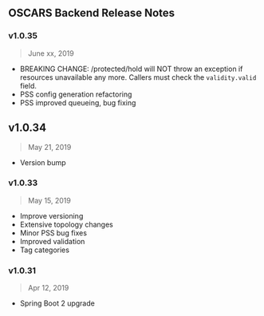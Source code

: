 ## OSCARS Backend Release Notes

### v1.0.35
> June xx, 2019
- BREAKING CHANGE: /protected/hold will NOT throw an exception if resources unavailable any more. Callers must check the `validity.valid` field.
- PSS config generation refactoring 
- PSS improved queueing, bug fixing

## v1.0.34
> May 21, 2019
- Version bump

### v1.0.33
> May 15, 2019

- Improve versioning 
- Extensive topology changes
- Minor PSS bug fixes
- Improved validation
- Tag categories

### v1.0.31

> Apr 12, 2019

- Spring Boot 2 upgrade